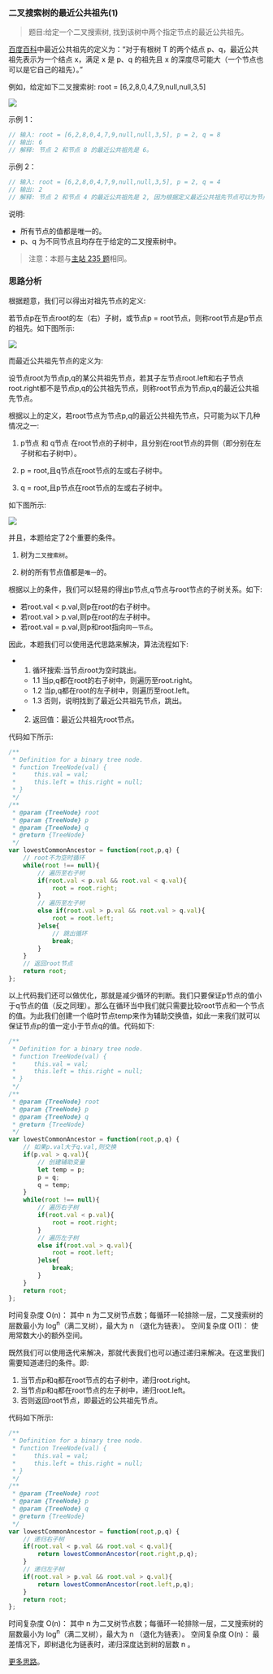 ### 二叉搜索树的最近公共祖先(1)

> 题目:给定一个二叉搜索树, 找到该树中两个指定节点的最近公共祖先。

[百度百科](https://baike.baidu.com/item/%E6%9C%80%E8%BF%91%E5%85%AC%E5%85%B1%E7%A5%96%E5%85%88/8918834?fr=aladdin)中最近公共祖先的定义为：“对于有根树 T 的两个结点 p、q，最近公共祖先表示为一个结点 x，满足 x 是 p、q 的祖先且 x 的深度尽可能大（一个节点也可以是它自己的祖先）。”

例如，给定如下二叉搜索树:  root = [6,2,8,0,4,7,9,null,null,3,5]

![](../../images/lowestCommonAncestor-1-1.png)


示例 1：

```js
// 输入: root = [6,2,8,0,4,7,9,null,null,3,5], p = 2, q = 8
// 输出: 6 
// 解释: 节点 2 和节点 8 的最近公共祖先是 6。
```

示例 2：

```js
// 输入: root = [6,2,8,0,4,7,9,null,null,3,5], p = 2, q = 4
// 输出: 2
// 解释: 节点 2 和节点 4 的最近公共祖先是 2, 因为根据定义最近公共祖先节点可以为节点本身。
```

说明:

* 所有节点的值都是唯一的。
* p、q 为不同节点且均存在于给定的二叉搜索树中。

> 注意：本题与[主站 235 题](https://leetcode-cn.com/problems/lowest-common-ancestor-of-a-binary-search-tree/)相同。

### 思路分析

根据题意，我们可以得出对祖先节点的定义:

若节点p在节点root的左（右）子树，或节点p = root节点，则称root节点是p节点的祖先。如下图所示:

![](../../images/lowestCommonAncestor-1-2.png)

而最近公共祖先节点的定义为:

设节点root为节点p,q的某公共祖先节点，若其子左节点root.left和右子节点root.right都不是节点p,q的公共祖先节点，则称root节点为节点p,q的最近公共祖先节点。

根据以上的定义，若root节点为节点p,q的最近公共祖先节点，只可能为以下几种情况之一:

1. p节点 和 q节点 在root节点的子树中，且分别在root节点的异侧（即分别在左子树和右子树中）。

2. p = root,且q节点在root节点的左或右子树中。

3. q = root,且p节点在root节点的左或右子树中。

如下图所示:

![](../../images/lowestCommonAncestor-1-3.png)

并且，本题给定了2个重要的条件。

1. 树为`二叉搜索树`。

2. 树的所有节点值都是`唯一`的。

根据以上的条件，我们可以轻易的得出p节点,q节点与root节点的子树关系。如下:

* 若root.val < p.val,则p在root的右子树中。
* 若root.val > p.val,则p在root的左子树中。
* 若root.val = p.val,则p和root指向`同一节点`。

因此，本题我们可以使用迭代思路来解决，算法流程如下:

- 1. 循环搜索:当节点root为空时跳出。
    - 1.1 当p,q都在root的右子树中，则遍历至root.right。
    - 1.2 当p,q都在root的左子树中，则遍历至root.left。
    - 1.3 否则，说明找到了最近公共祖先节点，跳出。
- 2. 返回值：最近公共祖先root节点。


代码如下所示:

```js
/**
 * Definition for a binary tree node.
 * function TreeNode(val) {
 *     this.val = val;
 *     this.left = this.right = null;
 * }
 */
/**
 * @param {TreeNode} root
 * @param {TreeNode} p
 * @param {TreeNode} q
 * @return {TreeNode}
 */
var lowestCommonAncestor = function(root,p,q) {
    // root不为空时循环
    while(root !== null){
        // 遍历至右子树
        if(root.val < p.val && root.val < q.val){
            root = root.right;
        }
        // 遍历至左子树
        else if(root.val > p.val && root.val > q.val){
            root = root.left;
        }else{
            // 跳出循环
            break;
        }
    }
    // 返回root节点
    return root;
};
```

以上代码我们还可以做优化，那就是减少循环的判断。我们只要保证p节点的值小于q节点的值（反之同理）。那么在循环当中我们就只需要比较root节点和一个节点的值。为此我们创建一个临时节点temp来作为辅助交换值，如此一来我们就可以保证节点p的值一定小于节点q的值。代码如下:

```js
/**
 * Definition for a binary tree node.
 * function TreeNode(val) {
 *     this.val = val;
 *     this.left = this.right = null;
 * }
 */
/**
 * @param {TreeNode} root
 * @param {TreeNode} p
 * @param {TreeNode} q
 * @return {TreeNode}
 */
var lowestCommonAncestor = function(root,p,q) {
    // 如果p.val大于q.val,则交换
    if(p.val > q.val){
        // 创建辅助变量
        let temp = p;
        p = q;
        q = temp;
    }
    while(root !== null){
        // 遍历右子树
        if(root.val < p.val){
            root = root.right;
        }
        // 遍历左子树
        else if(root.val > q.val){
            root = root.left;
        }else{
            break;
        }
    }
    return root;
};
```


时间复杂度 O(n)： 其中 n 为二叉树节点数；每循环一轮排除一层，二叉搜索树的层数最小为 log<sup>n</sup>（满二叉树），最大为 n （退化为链表）。
空间复杂度 O(1)： 使用常数大小的额外空间。

既然我们可以使用迭代来解决，那就代表我们也可以通过递归来解决。在这里我们需要知道递归的条件。即:

1. 当节点p和q都在root节点的右子树中，递归root.right。
2. 当节点p和q都在root节点的左子树中，递归root.left。
3. 否则返回root节点，即最近的公共祖先节点。

代码如下所示:

```js
/**
 * Definition for a binary tree node.
 * function TreeNode(val) {
 *     this.val = val;
 *     this.left = this.right = null;
 * }
 */
/**
 * @param {TreeNode} root
 * @param {TreeNode} p
 * @param {TreeNode} q
 * @return {TreeNode}
 */
var lowestCommonAncestor = function(root,p,q) {
    // 递归右子树
    if(root.val < p.val && root.val < q.val){
        return lowestCommonAncestor(root.right,p,q);
    }
    // 递归左子树
    if(root.val > p.val && root.val > q.val){
        return lowestCommonAncestor(root.left,p,q);
    }
    return root;
};
```

时间复杂度 O(n)： 其中 n 为二叉树节点数；每循环一轮排除一层，二叉搜索树的层数最小为 log<sup>n</sup>（满二叉树），最大为 n （退化为链表）。
空间复杂度 O(n)： 最差情况下，即树退化为链表时，递归深度达到树的层数 n 。


[更多思路](https://leetcode-cn.com/problems/er-cha-sou-suo-shu-de-zui-jin-gong-gong-zu-xian-lcof/solution/mian-shi-ti-68-i-er-cha-sou-suo-shu-de-zui-jin-g-7/)。
